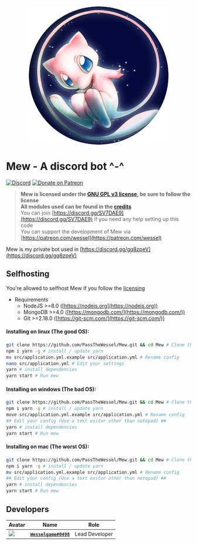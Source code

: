 <p align="center">
  <img src="src/assets/img/logo-cropped.png">
  <h1>Mew - A discord bot ^-^</h1>
</p>

[![Discord](https://discordapp.com/api/guilds/107131083958538240/embed.png)](https://discord.gg/SV7DAE9) [![Donate on Patreon](https://img.shields.io/badge/patreon-donate-orange.svg)](https://patreon.com/wessel)
> **Mew is licensed under the [GNU GPL v3 license](license.txt), be sure to follow the license**</br>
> **All modules used can be found in the [credits](credits.md)**</br>
> You can join [https://discord.gg/SV7DAE9](https://discord.gg/SV7DAE9) if you need any help setting up this code</br>
> You can support the development of Mew via [https://patreon.com/wessel](https://patreon.com/wessel)

Mew is my private bot used in [https://discord.gg/gq8zpeV](https://discord.gg/gq8zpeV)
## Selfhosting
You're allowed to selfhost Mew if you follow the [licensing](license.txt)
- Requirements
  * NodeJS >=8.0 ([https://nodejs.org](https://nodejs.org))
  * MongoDB >=4.0 ([https://mongodb.com/](https://mongodb.com/))
  * Git >=2.18.0 ([https://git-scm.com/](https://git-scm.com/))

#### Installing on linux (The good OS):
```sh
git clone https://github.com/PassTheWessel/Mew.git && cd Mew # Clone the repo
npm i yarn -g # install / update yarn
mv src/application.yml.example src/application.yml # Rename config
nano src/application.yml # Edit your settings
yarn # install dependencies
yarn start # Run mew
```

#### Installing on windows (The bad OS):
```bash
git clone https://github.com/PassTheWessel/Mew.git && cd Mew # Clone the repo
npm i yarn -g # install / update yarn
move src/application.yml.example src/application.yml # Rename config
## Edit your config (Use a text exitor other than notepad) ##
yarn # install dependencies
yarn start # Run mew
```

#### Installing on mac (The worst OS):
```sh
git clone https://github.com/PassTheWessel/Mew.git && cd Mew # Clone the repo
npm i yarn -g # install / update yarn
mv src/application.yml.example src/application.yml # Rename config
## Edit your config (Use a text exitor other than notepad) ##
yarn # install dependencies
yarn start # Run mew
```

## Developers
|Avatar|Name|Role|
|------|----|----|
|![](https://cdn.discordapp.com/avatars/107130754189766656/3f83cd16c80d321a34c747e6e804dc30.png?size=128)|[**`Wesselgame#0498`**](https://github.com/PassTheWessel)|Lead Developer|
